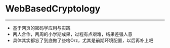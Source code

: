# WebBasedCryptology
---
- 基于网页的密码学应用与实践
- 两人合作，两周的小学期成果，过程有点艰难，结果差强人意
- 具体其实都忘了到底做了些啥Orz，尤其是前期环境配置，以后再补上吧